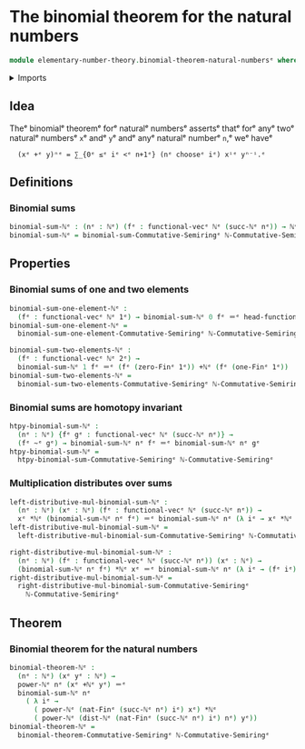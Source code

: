 # The binomial theorem for the natural numbers

```agda
module elementary-number-theory.binomial-theorem-natural-numbersᵉ where
```

<details><summary>Imports</summary>

```agda
open import commutative-algebra.binomial-theorem-commutative-semiringsᵉ

open import elementary-number-theory.addition-natural-numbersᵉ
open import elementary-number-theory.commutative-semiring-of-natural-numbersᵉ
open import elementary-number-theory.distance-natural-numbersᵉ
open import elementary-number-theory.exponentiation-natural-numbersᵉ
open import elementary-number-theory.multiplication-natural-numbersᵉ
open import elementary-number-theory.natural-numbersᵉ

open import foundation.homotopiesᵉ
open import foundation.identity-typesᵉ

open import linear-algebra.vectorsᵉ

open import univalent-combinatorics.standard-finite-typesᵉ
```

</details>

## Idea

Theᵉ binomialᵉ theoremᵉ forᵉ naturalᵉ numbersᵉ assertsᵉ thatᵉ forᵉ anyᵉ twoᵉ naturalᵉ
numbersᵉ `x`ᵉ andᵉ `y`ᵉ andᵉ anyᵉ naturalᵉ numberᵉ `n`,ᵉ weᵉ haveᵉ

```text
  (xᵉ +ᵉ y)ⁿᵉ = ∑_{0ᵉ ≤ᵉ iᵉ <ᵉ n+1ᵉ} (nᵉ chooseᵉ iᵉ) xⁱᵉ yⁿ⁻ⁱ.ᵉ
```

## Definitions

### Binomial sums

```agda
binomial-sum-ℕᵉ : (nᵉ : ℕᵉ) (fᵉ : functional-vecᵉ ℕᵉ (succ-ℕᵉ nᵉ)) → ℕᵉ
binomial-sum-ℕᵉ = binomial-sum-Commutative-Semiringᵉ ℕ-Commutative-Semiringᵉ
```

## Properties

### Binomial sums of one and two elements

```agda
binomial-sum-one-element-ℕᵉ :
  (fᵉ : functional-vecᵉ ℕᵉ 1ᵉ) → binomial-sum-ℕᵉ 0 fᵉ ＝ᵉ head-functional-vecᵉ 0 fᵉ
binomial-sum-one-element-ℕᵉ =
  binomial-sum-one-element-Commutative-Semiringᵉ ℕ-Commutative-Semiringᵉ

binomial-sum-two-elements-ℕᵉ :
  (fᵉ : functional-vecᵉ ℕᵉ 2ᵉ) →
  binomial-sum-ℕᵉ 1 fᵉ ＝ᵉ (fᵉ (zero-Finᵉ 1ᵉ)) +ℕᵉ (fᵉ (one-Finᵉ 1ᵉ))
binomial-sum-two-elements-ℕᵉ =
  binomial-sum-two-elements-Commutative-Semiringᵉ ℕ-Commutative-Semiringᵉ
```

### Binomial sums are homotopy invariant

```agda
htpy-binomial-sum-ℕᵉ :
  (nᵉ : ℕᵉ) {fᵉ gᵉ : functional-vecᵉ ℕᵉ (succ-ℕᵉ nᵉ)} →
  (fᵉ ~ᵉ gᵉ) → binomial-sum-ℕᵉ nᵉ fᵉ ＝ᵉ binomial-sum-ℕᵉ nᵉ gᵉ
htpy-binomial-sum-ℕᵉ =
  htpy-binomial-sum-Commutative-Semiringᵉ ℕ-Commutative-Semiringᵉ
```

### Multiplication distributes over sums

```agda
left-distributive-mul-binomial-sum-ℕᵉ :
  (nᵉ : ℕᵉ) (xᵉ : ℕᵉ) (fᵉ : functional-vecᵉ ℕᵉ (succ-ℕᵉ nᵉ)) →
  xᵉ *ℕᵉ (binomial-sum-ℕᵉ nᵉ fᵉ) ＝ᵉ binomial-sum-ℕᵉ nᵉ (λ iᵉ → xᵉ *ℕᵉ (fᵉ iᵉ))
left-distributive-mul-binomial-sum-ℕᵉ =
  left-distributive-mul-binomial-sum-Commutative-Semiringᵉ ℕ-Commutative-Semiringᵉ

right-distributive-mul-binomial-sum-ℕᵉ :
  (nᵉ : ℕᵉ) (fᵉ : functional-vecᵉ ℕᵉ (succ-ℕᵉ nᵉ)) (xᵉ : ℕᵉ) →
  (binomial-sum-ℕᵉ nᵉ fᵉ) *ℕᵉ xᵉ ＝ᵉ binomial-sum-ℕᵉ nᵉ (λ iᵉ → (fᵉ iᵉ) *ℕᵉ xᵉ)
right-distributive-mul-binomial-sum-ℕᵉ =
  right-distributive-mul-binomial-sum-Commutative-Semiringᵉ
    ℕ-Commutative-Semiringᵉ
```

## Theorem

### Binomial theorem for the natural numbers

```agda
binomial-theorem-ℕᵉ :
  (nᵉ : ℕᵉ) (xᵉ yᵉ : ℕᵉ) →
  power-ℕᵉ nᵉ (xᵉ +ℕᵉ yᵉ) ＝ᵉ
  binomial-sum-ℕᵉ nᵉ
    ( λ iᵉ →
      ( power-ℕᵉ (nat-Finᵉ (succ-ℕᵉ nᵉ) iᵉ) xᵉ) *ℕᵉ
      ( power-ℕᵉ (dist-ℕᵉ (nat-Finᵉ (succ-ℕᵉ nᵉ) iᵉ) nᵉ) yᵉ))
binomial-theorem-ℕᵉ =
  binomial-theorem-Commutative-Semiringᵉ ℕ-Commutative-Semiringᵉ
```
